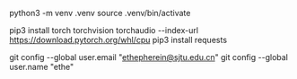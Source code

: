 python3 -m venv .venv
source .venv/bin/activate

pip3 install torch torchvision torchaudio --index-url https://download.pytorch.org/whl/cpu
pip3 install requests

git config --global user.email "ethepherein@sjtu.edu.cn"
git config --global user.name "ethe"